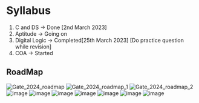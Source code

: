 
# Syllabus

1) C and DS -> Done [2nd March 2023]
2) Aptitude -> Going on
3) Digital Logic -> Completed[25th March 2023]  [Do practice question while revision]
4) COA -> Started

## RoadMap

![Gate_2024_roadmap](https://user-images.githubusercontent.com/54589605/231422967-f8b7118d-56d5-4064-8cf3-db569a468e4c.png)
![Gate_2024_roadmap_1](https://user-images.githubusercontent.com/54589605/231422987-2f06b8ae-c3a6-4506-9e8b-d55286b52f9e.png)
![Gate_2024_roadmap_2](https://user-images.githubusercontent.com/54589605/231423031-72840c31-7e34-4e48-828f-89712f79d8c5.png)
![image](https://user-images.githubusercontent.com/54589605/231423318-f1a6b5a8-a4a6-481f-ba67-e09372f47196.png)
![image](https://user-images.githubusercontent.com/54589605/231424327-48b36587-2236-426d-9eb6-df4d4dc76e7f.png)
![image](https://user-images.githubusercontent.com/54589605/231424947-0a2699b2-0b91-473a-9e78-900c75e10c2a.png)
![image](https://user-images.githubusercontent.com/54589605/231425992-38a01e52-5206-4d24-997b-32d9d37bcc39.png)
![image](https://user-images.githubusercontent.com/54589605/231426425-f15c3fab-d2df-46fc-8693-3ba70c89f87f.png)
![image](https://user-images.githubusercontent.com/54589605/231426597-8b7eabf0-7ff4-4e82-b10c-ab60eac0ae4d.png)
![image](https://user-images.githubusercontent.com/54589605/231427130-d923c71c-f140-41aa-b510-d2a81ca034be.png)


